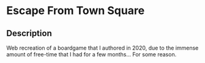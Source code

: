 # Escape From Town Square

## Description

Web recreation of a boardgame that I authored in 2020, due to the immense amount of free-time that I had for a few months... For some reason.